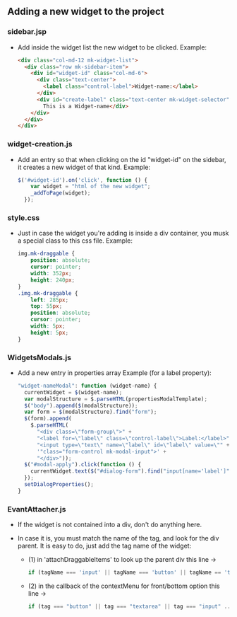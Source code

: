 ## Adding a new widget to the project

### sidebar.jsp

- Add inside the widget list the new widget to be clicked.
Example:

  ```html
  <div class="col-md-12 mk-widget-list">
    <div class="row mk-sidebar-item">
      <div id="widget-id" class="col-md-6">
        <div class="text-center">
          <label class="control-label">Widget-name:</label>
        </div>
        <div id="create-label" class="text-center mk-widget-selector">
          This is a Widget-name</div>
      </div>
    </div>
  </div>
  ```

### widget-creation.js

- Add an entry so that when clicking on the id "widget-id" on the sidebar, it creates a new widget of that kind.
Example:

  ```javascript
  $('#widget-id').on('click', function () {
      var widget = "html of the new widget";
      _addToPage(widget);
    });
  ```

### style.css

- Just in case the widget you're adding is inside a div container, you musk a special class to this css file.
Example:

  ```css
  img.mk-draggable {
      position: absolute;
      cursor: pointer;
      width: 352px;
      height: 240px;
  }
  .img.mk-draggable {
      left: 285px;
      top: 55px;
      position: absolute;
      cursor: pointer;
      width: 5px;
      height: 5px;
  }
  ```

### WidgetsModals.js
- Add a new entry in properties array
Example (for a label property):

  ```javascript
  "widget-nameModal": function (widget-name) {
    currentWidget = $(widget-name);
    var modalStructure = $.parseHTML(propertiesModalTemplate);
    $("body").append($(modalStructure));
    var form = $(modalStructure).find("form");
    $(form).append(
      $.parseHTML(
        "<div class=\"form-group\">" +
        "<label for=\"label\" class=\"control-label\">Label:</label>" +
        "<input type=\"text\" name=\"label\" id=\"label\" value=\"" + $(label).text() +
        '"class="form-control mk-modal-input">' +
        "</div>"));
    $("#modal-apply").click(function () {
      currentWidget.text($("#dialog-form").find("input[name='label']").val());
    });
    setDialogProperties();
  }
  ```

### EvantAttacher.js

- If the widget is not contained into a div, don't do anything here.

- In case it is, you must match the name of the tag, and look for the div parent. It is easy to do, just add the tag name of the widget:
  * (1) in 'attachDraggableItems' to look up the parent div
    this line ->
    ```javascript
    if (tagName === 'input' || tagName === 'button' || tagName == 'textarea' ...)
    ```
  * (2) in the callback of the contextMenu for front/bottom option
    this line ->
    ```javascript
    if (tag === "button" || tag === "textarea" || tag === "input" ...)
    ```
